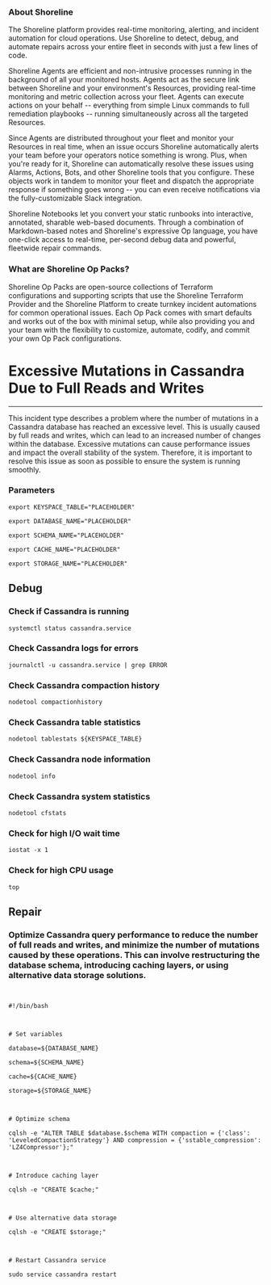 
### About Shoreline
The Shoreline platform provides real-time monitoring, alerting, and incident automation for cloud operations. Use Shoreline to detect, debug, and automate repairs across your entire fleet in seconds with just a few lines of code.

Shoreline Agents are efficient and non-intrusive processes running in the background of all your monitored hosts. Agents act as the secure link between Shoreline and your environment's Resources, providing real-time monitoring and metric collection across your fleet. Agents can execute actions on your behalf -- everything from simple Linux commands to full remediation playbooks -- running simultaneously across all the targeted Resources.

Since Agents are distributed throughout your fleet and monitor your Resources in real time, when an issue occurs Shoreline automatically alerts your team before your operators notice something is wrong. Plus, when you're ready for it, Shoreline can automatically resolve these issues using Alarms, Actions, Bots, and other Shoreline tools that you configure. These objects work in tandem to monitor your fleet and dispatch the appropriate response if something goes wrong -- you can even receive notifications via the fully-customizable Slack integration.

Shoreline Notebooks let you convert your static runbooks into interactive, annotated, sharable web-based documents. Through a combination of Markdown-based notes and Shoreline's expressive Op language, you have one-click access to real-time, per-second debug data and powerful, fleetwide repair commands.

### What are Shoreline Op Packs?
Shoreline Op Packs are open-source collections of Terraform configurations and supporting scripts that use the Shoreline Terraform Provider and the Shoreline Platform to create turnkey incident automations for common operational issues. Each Op Pack comes with smart defaults and works out of the box with minimal setup, while also providing you and your team with the flexibility to customize, automate, codify, and commit your own Op Pack configurations.

# Excessive Mutations in Cassandra Due to Full Reads and Writes
---

This incident type describes a problem where the number of mutations in a Cassandra database has reached an excessive level. This is usually caused by full reads and writes, which can lead to an increased number of changes within the database. Excessive mutations can cause performance issues and impact the overall stability of the system. Therefore, it is important to resolve this issue as soon as possible to ensure the system is running smoothly.

### Parameters
```shell
export KEYSPACE_TABLE="PLACEHOLDER"

export DATABASE_NAME="PLACEHOLDER"

export SCHEMA_NAME="PLACEHOLDER"

export CACHE_NAME="PLACEHOLDER"

export STORAGE_NAME="PLACEHOLDER"
```

## Debug

### Check if Cassandra is running
```shell
systemctl status cassandra.service
```

### Check Cassandra logs for errors
```shell
journalctl -u cassandra.service | grep ERROR
```

### Check Cassandra compaction history
```shell
nodetool compactionhistory
```

### Check Cassandra table statistics
```shell
nodetool tablestats ${KEYSPACE_TABLE}
```

### Check Cassandra node information
```shell
nodetool info
```

### Check Cassandra system statistics
```shell
nodetool cfstats
```

### Check for high I/O wait time
```shell
iostat -x 1
```

### Check for high CPU usage
```shell
top
```

## Repair

### Optimize Cassandra query performance to reduce the number of full reads and writes, and minimize the number of mutations caused by these operations. This can involve restructuring the database schema, introducing caching layers, or using alternative data storage solutions.
```shell


#!/bin/bash



# Set variables

database=${DATABASE_NAME}

schema=${SCHEMA_NAME}

cache=${CACHE_NAME}

storage=${STORAGE_NAME}



# Optimize schema

cqlsh -e "ALTER TABLE $database.$schema WITH compaction = {'class': 'LeveledCompactionStrategy'} AND compression = {'sstable_compression': 'LZ4Compressor'};"



# Introduce caching layer

cqlsh -e "CREATE $cache;"



# Use alternative data storage

cqlsh -e "CREATE $storage;"



# Restart Cassandra service

sudo service cassandra restart


```